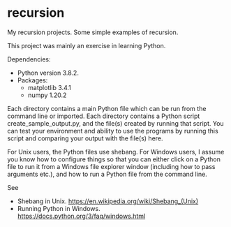 # recursion
My recursion projects.
Some simple examples of recursion.

This project was mainly an exercise in learning Python.

Dependencies:
- Python version 3.8.2.
- Packages:
  + matplotlib      3.4.1
  + numpy           1.20.2

Each directory contains a main Python file which can be run from the command line or imported.
Each directory contains a Python script create_sample_output.py, and the file(s) created by running that script. You can test your environment and ability to use the programs by running this script and comparing your output with the file(s) here.

For Unix users, the Python files use shebang. For Windows users, I assume you know how to configure things so that you can either click on a Python file to run it from a Windows file explorer window (including how to pass arguments etc.), and how to run a Python file from the command line.

See
* Shebang in Unix.
https://en.wikipedia.org/wiki/Shebang_(Unix)
* Running Python in Windows.
https://docs.python.org/3/faq/windows.html
